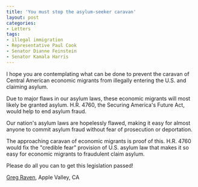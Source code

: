 ```yaml
---
title: 'You must stop the asylum-seeker caravan'
layout: post
categories:
- Letters
tags:
- illegal immigration
- Representative Paul Cook
- Senator Dianne Feinstein
- Senator Kamala Harris
---
```


I hope you are contemplating what can be done to prevent the caravan of Central American economic migrants from illegally entering the U.S. and claiming asylum.

Due to major flaws in our asylum laws, these economic migrants will most likely be granted asylum. H.R. 4760, the Securing America's Future Act, would help to end asylum fraud.

Our nation's asylum laws are hopelessly flawed, making it easy for almost anyone to commit asylum fraud without fear of prosecution or deportation.

The approaching caravan of economic migrants is proof of this. H.R. 4760 would fix the "credible fear" provision of U.S. asylum law that makes it so easy for economic migrants to fraudulent claim asylum.

Please do all you can to get this legislation passed!

[Greg Raven](https://www.gregraven.org), Apple Valley, CA